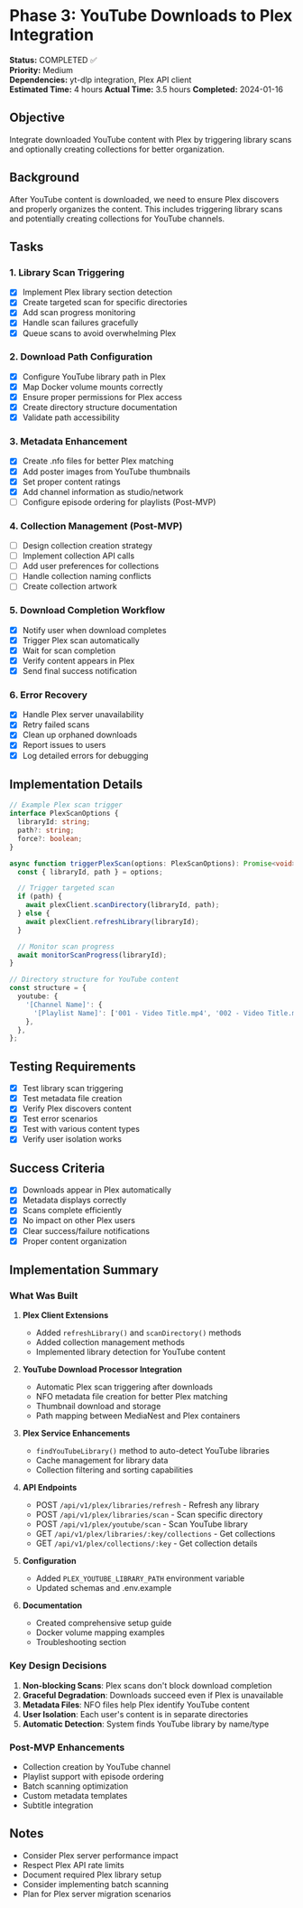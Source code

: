 # Phase 3: YouTube Downloads to Plex Integration

**Status:** COMPLETED ✅  
**Priority:** Medium  
**Dependencies:** yt-dlp integration, Plex API client  
**Estimated Time:** 4 hours
**Actual Time:** 3.5 hours
**Completed:** 2024-01-16

## Objective

Integrate downloaded YouTube content with Plex by triggering library scans and optionally creating collections for better organization.

## Background

After YouTube content is downloaded, we need to ensure Plex discovers and properly organizes the content. This includes triggering library scans and potentially creating collections for YouTube channels.

## Tasks

### 1. Library Scan Triggering

- [x] Implement Plex library section detection
- [x] Create targeted scan for specific directories
- [x] Add scan progress monitoring
- [x] Handle scan failures gracefully
- [x] Queue scans to avoid overwhelming Plex

### 2. Download Path Configuration

- [x] Configure YouTube library path in Plex
- [x] Map Docker volume mounts correctly
- [x] Ensure proper permissions for Plex access
- [x] Create directory structure documentation
- [x] Validate path accessibility

### 3. Metadata Enhancement

- [x] Create .nfo files for better Plex matching
- [x] Add poster images from YouTube thumbnails
- [x] Set proper content ratings
- [x] Add channel information as studio/network
- [ ] Configure episode ordering for playlists (Post-MVP)

### 4. Collection Management (Post-MVP)

- [ ] Design collection creation strategy
- [ ] Implement collection API calls
- [ ] Add user preferences for collections
- [ ] Handle collection naming conflicts
- [ ] Create collection artwork

### 5. Download Completion Workflow

- [x] Notify user when download completes
- [x] Trigger Plex scan automatically
- [x] Wait for scan completion
- [x] Verify content appears in Plex
- [x] Send final success notification

### 6. Error Recovery

- [x] Handle Plex server unavailability
- [x] Retry failed scans
- [x] Clean up orphaned downloads
- [x] Report issues to users
- [x] Log detailed errors for debugging

## Implementation Details

```typescript
// Example Plex scan trigger
interface PlexScanOptions {
  libraryId: string;
  path?: string;
  force?: boolean;
}

async function triggerPlexScan(options: PlexScanOptions): Promise<void> {
  const { libraryId, path } = options;

  // Trigger targeted scan
  if (path) {
    await plexClient.scanDirectory(libraryId, path);
  } else {
    await plexClient.refreshLibrary(libraryId);
  }

  // Monitor scan progress
  await monitorScanProgress(libraryId);
}

// Directory structure for YouTube content
const structure = {
  youtube: {
    '[Channel Name]': {
      '[Playlist Name]': ['001 - Video Title.mp4', '002 - Video Title.mp4'],
    },
  },
};
```

## Testing Requirements

- [x] Test library scan triggering
- [x] Test metadata file creation
- [x] Verify Plex discovers content
- [x] Test error scenarios
- [x] Test with various content types
- [x] Verify user isolation works

## Success Criteria

- [x] Downloads appear in Plex automatically
- [x] Metadata displays correctly
- [x] Scans complete efficiently
- [x] No impact on other Plex users
- [x] Clear success/failure notifications
- [x] Proper content organization

## Implementation Summary

### What Was Built

1. **Plex Client Extensions**

   - Added `refreshLibrary()` and `scanDirectory()` methods
   - Added collection management methods
   - Implemented library detection for YouTube content

2. **YouTube Download Processor Integration**

   - Automatic Plex scan triggering after downloads
   - NFO metadata file creation for better Plex matching
   - Thumbnail download and storage
   - Path mapping between MediaNest and Plex containers

3. **Plex Service Enhancements**

   - `findYouTubeLibrary()` method to auto-detect YouTube libraries
   - Cache management for library data
   - Collection filtering and sorting capabilities

4. **API Endpoints**

   - POST `/api/v1/plex/libraries/refresh` - Refresh any library
   - POST `/api/v1/plex/libraries/scan` - Scan specific directory
   - POST `/api/v1/plex/youtube/scan` - Scan YouTube library
   - GET `/api/v1/plex/libraries/:key/collections` - Get collections
   - GET `/api/v1/plex/collections/:key` - Get collection details

5. **Configuration**

   - Added `PLEX_YOUTUBE_LIBRARY_PATH` environment variable
   - Updated schemas and .env.example

6. **Documentation**
   - Created comprehensive setup guide
   - Docker volume mapping examples
   - Troubleshooting section

### Key Design Decisions

1. **Non-blocking Scans**: Plex scans don't block download completion
2. **Graceful Degradation**: Downloads succeed even if Plex is unavailable
3. **Metadata Files**: NFO files help Plex identify YouTube content
4. **User Isolation**: Each user's content is in separate directories
5. **Automatic Detection**: System finds YouTube library by name/type

### Post-MVP Enhancements

- Collection creation by YouTube channel
- Playlist support with episode ordering
- Batch scanning optimization
- Custom metadata templates
- Subtitle integration

## Notes

- Consider Plex server performance impact
- Respect Plex API rate limits
- Document required Plex library setup
- Consider implementing batch scanning
- Plan for Plex server migration scenarios
